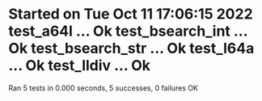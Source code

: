 Started on Tue Oct 11 17:06:15 2022
    test_a64l ... Ok
    test_bsearch_int ... Ok
    test_bsearch_str ... Ok
    test_l64a ... Ok
    test_lldiv ... Ok
=========================================================
Ran 5 tests in 0.000 seconds, 5 successes, 0 failures
OK
